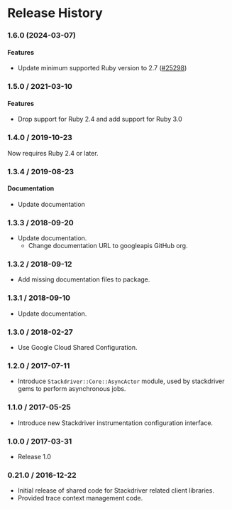 # Release History

### 1.6.0 (2024-03-07)

#### Features

* Update minimum supported Ruby version to 2.7 ([#25298](https://github.com/googleapis/google-cloud-ruby/issues/25298)) 

### 1.5.0 / 2021-03-10

#### Features

* Drop support for Ruby 2.4 and add support for Ruby 3.0

### 1.4.0 / 2019-10-23

Now requires Ruby 2.4 or later.

### 1.3.4 / 2019-08-23

#### Documentation

* Update documentation

### 1.3.3 / 2018-09-20

* Update documentation.
  * Change documentation URL to googleapis GitHub org.

### 1.3.2 / 2018-09-12

* Add missing documentation files to package.

### 1.3.1 / 2018-09-10

* Update documentation.

### 1.3.0 / 2018-02-27

* Use Google Cloud Shared Configuration.

### 1.2.0 / 2017-07-11

* Introduce `Stackdriver::Core::AsyncActor` module, used by stackdriver gems to perform asynchronous jobs.

### 1.1.0 / 2017-05-25

* Introduce new Stackdriver instrumentation configuration interface.

### 1.0.0 / 2017-03-31

* Release 1.0

### 0.21.0 / 2016-12-22

* Initial release of shared code for Stackdriver related client libraries.
* Provided trace context management code.
